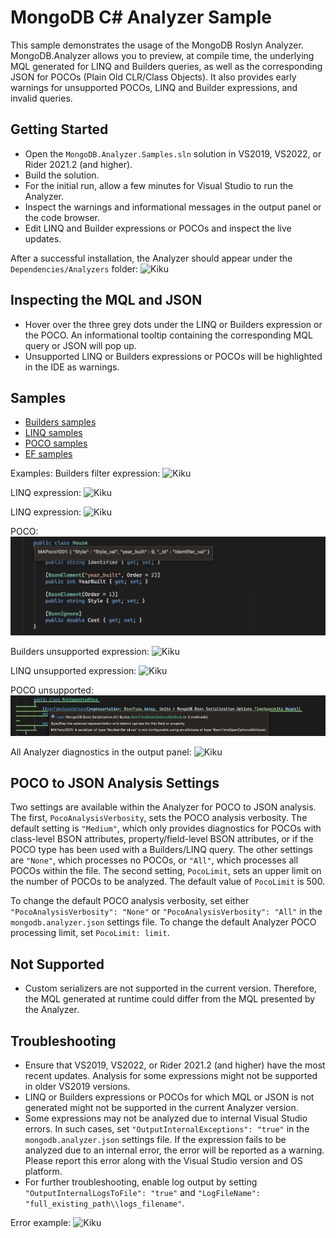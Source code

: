 MongoDB C# Analyzer Sample
==========================

This sample demonstrates the usage of the MongoDB Roslyn Analyzer.
MongoDB.Analyzer allows you to preview, at compile time, the underlying MQL generated for LINQ and Builders queries, as well as the corresponding JSON for POCOs (Plain Old CLR/Class Objects).
It also provides early warnings for unsupported POCOs, LINQ and Builder expressions, and invalid queries.

Getting Started
---------------
* Open the `MongoDB.Analyzer.Samples.sln` solution in VS2019, VS2022, or Rider 2021.2 (and higher).
* Build the solution.
* For the initial run, allow a few minutes for Visual Studio to run the Analyzer.
* Inspect the warnings and informational messages in the output panel or the code browser.
* Edit LINQ and Builder expressions or POCOs and inspect the live updates.

After a successful installation, the Analyzer should appear under the `Dependencies/Analyzers` folder:
![Kiku](images/analyzer_dep.jpg)

Inspecting the MQL and JSON
---------------------------
* Hover over the three grey dots under the LINQ or Builders expression or the POCO. An informational tooltip containing the corresponding MQL query or JSON will pop up.
* Unsupported LINQ or Builders expressions or POCOs will be highlighted in the IDE as warnings.

Samples
-------
* [Builders samples](BasicSample/BuildersSample.cs)
* [LINQ samples](BasicSample/LinqSample.cs)
* [POCO samples](BasicSample/PocoSample.cs)
* [EF samples](BasicSample/EFSample.cs)

Examples:
Builders filter expression:
![Kiku](images/builders_1.jpg)

LINQ expression:
![Kiku](images/linq2_1.jpg)

LINQ expression:
![Kiku](images/linq2_2.jpg)

POCO:
![Kiku](images/poco_1.jpg)

Builders unsupported expression:
![Kiku](images/builders_warning.jpg)

LINQ unsupported expression:
![Kiku](images/linq_warning.jpg)

POCO unsupported:
![Kiku](images/poco_warning.jpg)

All Analyzer diagnostics in the output panel:
![Kiku](images/output_panel.jpg)

POCO to JSON Analysis Settings
------------------------------
Two settings are available within the Analyzer for POCO to JSON analysis. The first, `PocoAnalysisVerbosity`, sets the POCO analysis verbosity.
The default setting is `"Medium"`, which only provides diagnostics for POCOs with class-level BSON attributes, property/field-level BSON attributes, or if the POCO type has been used with a Builders/LINQ query.
The other settings are `"None"`, which processes no POCOs, or `"All"`, which processes all POCOs within the file. The second setting, `PocoLimit`, sets an upper limit on the number of POCOs to be analyzed. The default value of `PocoLimit` is 500.

To change the default POCO analysis verbosity, set either `"PocoAnalysisVerbosity": "None"` or `"PocoAnalysisVerbosity": "All"` in the `mongodb.analyzer.json` settings file.
To change the default Analyzer POCO processing limit, set `PocoLimit: limit`.

Not Supported
-------------
* Custom serializers are not supported in the current version. Therefore, the MQL generated at runtime could differ from the MQL presented by the Analyzer.

Troubleshooting
---------------
* Ensure that VS2019, VS2022, or Rider 2021.2 (and higher) have the most recent updates. Analysis for some expressions might not be supported in older VS2019 versions.
* LINQ or Builders expressions or POCOs for which MQL or JSON is not generated might not be supported in the current Analyzer version.
* Some expressions may not be analyzed due to internal Visual Studio errors. In such cases, set `"OutputInternalExceptions": "true"` in the `mongodb.analyzer.json` settings file. If the expression fails to be analyzed due to an internal error, the error will be reported as a warning. Please report this error along with the Visual Studio version and OS platform.
* For further troubleshooting, enable log output by setting `"OutputInternalLogsToFile": "true"` and `"LogFileName": "full_existing_path\\logs_filename"`.

Error example:
![Kiku](images/error.jpg)
